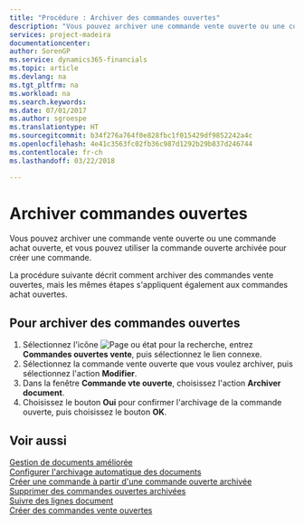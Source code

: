 ```yaml
---
title: "Procédure : Archiver des commandes ouvertes"
description: "Vous pouvez archiver une commande vente ouverte ou une commande achat ouverte, et vous pouvez utiliser la commande ouverte archivée pour créer une commande."
services: project-madeira
documentationcenter: 
author: SorenGP
ms.service: dynamics365-financials
ms.topic: article
ms.devlang: na
ms.tgt_pltfrm: na
ms.workload: na
ms.search.keywords: 
ms.date: 07/01/2017
ms.author: sgroespe
ms.translationtype: HT
ms.sourcegitcommit: b34f276a764f0e828fbc1f015429df9852242a4c
ms.openlocfilehash: 4e41c3563fc02fb36c987d1292b29b837d246744
ms.contentlocale: fr-ch
ms.lasthandoff: 03/22/2018

---
```

# <a name="archive-blanket-orders"></a>Archiver commandes ouvertes
Vous pouvez archiver une commande vente ouverte ou une commande achat ouverte, et vous pouvez utiliser la commande ouverte archivée pour créer une commande.  

La procédure suivante décrit comment archiver des commandes vente ouvertes, mais les mêmes étapes s'appliquent également aux commandes achat ouvertes.  

## <a name="to-archive-blanket-orders"></a>Pour archiver des commandes ouvertes  

1.  Sélectionnez l'icône ![Page ou état pour la recherche](../../media/ui-search/search_small.png "Page ou état pour la recherche"), entrez **Commandes ouvertes vente**, puis sélectionnez le lien connexe.  
2.  Sélectionnez la commande vente ouverte que vous voulez archiver, puis sélectionnez l'action **Modifier**.  
3.  Dans la fenêtre **Commande vte ouverte**, choisissez l'action **Archiver document**.  
4.  Choisissez le bouton **Oui** pour confirmer l'archivage de la commande ouverte, puis choisissez le bouton **OK**.  

## <a name="see-also"></a>Voir aussi  
 [Gestion de documents améliorée](enhanced-document-management.md)   
 [Configurer l'archivage automatique des documents](how-to-set-up-automatic-archiving-of-documents.md)   
 [Créer une commande à partir d'une commande ouverte archivée](how-to-create-an-order-from-an-archived-blanket-order.md)   
 [Supprimer des commandes ouvertes archivées](how-to-delete-archived-blanket-orders.md)   
 [Suivre des lignes document](how-to-track-document-lines.md)   
 [Créer des commandes vente ouvertes](../../sales-how-to-create-blanket-sales-orders.md)  

